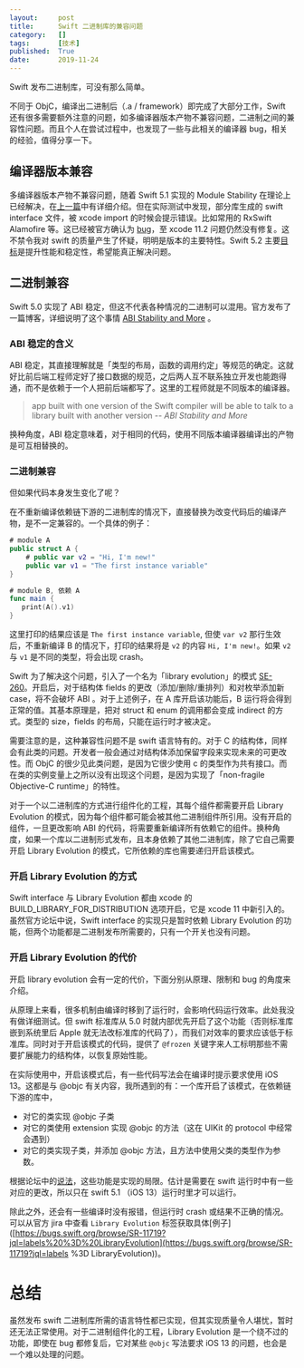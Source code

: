 ```yaml
---
layout:     post
title:      Swift 二进制库的兼容问题
category:   []
tags:       [技术]
published:  True
date:       2019-11-24
---
```


Swift 发布二进制库，可没有那么简单。

不同于 ObjC，编译出二进制后（.a / framework）即完成了大部分工作，Swift 还有很多需要额外注意的问题，如多编译器版本产物不兼容问题，二进制之间的兼容性问题。而且个人在尝试过程中，也发现了一些与此相关的编译器 bug，相关的经验，值得分享一下。

## 编译器版本兼容

多编译器版本产物不兼容问题，随着 Swift 5.1 实现的 Module Stability 在理论上已经解决，在[上一篇](2019/08/17/swiftinterface)中有详细介绍。但在实际测试中发现，部分库生成的 swift interface 文件，被 xcode import 的时候会提示错误。比如常用的 RxSwift Alamofire 等。这已经被官方确认为 [bug](https://forums.swift.org/t/generated-swiftinterface-has-wrong-content/28543)，至 xcode 11.2 问题仍然没有修复。这不禁令我对 swift 的质量产生了怀疑，明明是版本的主要特性。Swift 5.2 主要[目标](https://swift.org/blog/5-2-release-process/)是提升性能和稳定性，希望能真正解决问题。

## 二进制兼容

Swift 5.0 实现了 ABI 稳定，但这不代表各种情况的二进制可以混用。官方发布了一篇博客，详细说明了这个事情 [ABI Stability and More](https://swift.org/blog/abi-stability-and-more/) 。

### ABI 稳定的含义

ABI 稳定，其直接理解就是「类型的布局，函数的调用约定」等规范的确定。这就好比前后端工程师定好了接口数据的规范，之后两人互不联系独立开发也能跑得通，而不是依赖于一个人把前后端都写了。这里的工程师就是不同版本的编译器。

> app built with one version of the Swift compiler will be able to talk to a library built with another version -- *ABI Stability and More*

换种角度，ABI 稳定意味着，对于相同的代码，使用不同版本编译器编译出的产物是可互相替换的。

### 二进制兼容

但如果代码本身发生变化了呢？

在不重新编译依赖链下游的二进制库的情况下，直接替换为改变代码后的编译产物，是不一定兼容的。一个具体的例子：

```swift
# module A
public struct A {
    # public var v2 = "Hi, I'm new!"
    public var v1 = "The first instance variable"
}

# module B, 依赖 A
func main {
   print(A().v1)
}
```

这里打印的结果应该是 `The first instance variable`, 但使 `var v2` 那行生效后，不重新编译 B 的情况下，打印的结果将是 `v2` 的内容 `Hi, I'm new!`。如果 `v2` 与 `v1` 是不同的类型，将会出现 crash。

Swift 为了解决这个问题，引入了一个名为「library evolution」的模式 [SE-260](https://github.com/apple/swift-evolution/blob/master/proposals/0260-library-evolution.md)。开启后，对于结构体 fields 的更改（添加/删除/重排列）和对枚举添加新 case，将不会破坏 ABI 。对于上述例子，在 A 库开启该功能后，B 运行将会得到正常的值。其基本原理是，把对 struct 和 enum 的调用都会变成 indirect 的方式。类型的 size，fields 的布局，只能在运行时才被决定。

需要注意的是，这种兼容性问题不是 swift 语言特有的。对于 C 的结构体，同样会有此类的问题。开发者一般会通过对结构体添加保留字段来实现未来的可更改性。而 ObjC 的很少见此类问题，是因为它很少使用 c 的类型作为共有接口。而在类的实例变量上之所以没有出现这个问题，是因为实现了「non-fragile Objective-C runtime」的特性。

对于一个以二进制库的方式进行组件化的工程，其每个组件都需要开启 Library Evolution 的模式，因为每个组件都可能会被其他二进制组件所引用。没有开启的组件，一旦更改影响 ABI 的代码，将需要重新编译所有依赖它的组件。换种角度，如果一个库以二进制形式发布，且本身依赖了其他二进制库，除了它自己需要开启 Library Evolution 的模式，它所依赖的库也需要递归开启该模式。

### 开启 Library Evolution 的方式

Swift interface 与 Library Evolution 都由 xcode 的 BUILD_LIBRARY_FOR_DISTRIBUTION 选项开启，它是 xcode 11 中新引入的。虽然官方论坛中说，Swift interface 的实现只是暂时依赖 Library Evolution 的功能，但两个功能都是二进制发布所需要的，只有一个开关也没有问题。

### 开启  Library Evolution 的代价

开启 library evolution 会有一定的代价，下面分别从原理、限制和 bug 的角度来介绍。

从原理上来看，很多机制由编译时移到了运行时，会影响代码运行效率。此处我没有做详细测试。但 swift 标准库从 5.0 时就内部优先开启了这个功能（否则标准库嵌到系统里后 Apple 就无法改标准库的代码了），而我们对效率的要求应该低于标准库。同时对于开启该模式的代码，提供了 `@frozen` 关键字来人工标明那些不需要扩展能力的结构体，以恢复原始性能。

在实际使用中，开启该模式后，有一些代码写法会在编译时提示要求使用 iOS 13。这都是与 @objc 有关内容，我所遇到的有：一个库开启了该模式，在依赖链下游的库中，

- 对它的类实现 @objc 子类
- 对它的类使用 extension 实现 @objc 的方法（这在 UIKit 的 protocol 中经常会遇到）
- 对它的类实现子类，并添加 @objc 方法，且方法中使用父类的类型作为参数。

根据论坛中的[说法](https://forums.swift.org/t/xcframework-requires-to-target-ios-13-for-inter-framework-dependencies-with-objective-c-compatibility-tested-with-xcode-11-beta-7/28539)，这些功能是实现的局限。估计是需要在 swift 运行时中有一些对应的更改，所以只在 swift 5.1 （iOS 13）运行时里才可以运行。

除此之外，还会有一些编译时没有报错，但运行时 crash 或结果不正确的情况。可以从官方 jira 中查看 `Library Evolution` 标签获取具体[例子]([https://bugs.swift.org/browse/SR-11719?jql=labels%20%3D%20LibraryEvolution](https://bugs.swift.org/browse/SR-11719?jql=labels %3D LibraryEvolution))。

# 总结

虽然发布 swift 二进制库所需的语言特性都已实现，但其实现质量令人堪忧，暂时还无法正常使用。对于二进制组件化的工程，Library Evolution 是一个绕不过的功能，即使在 bug 都修复后，它对某些 `@objc` 写法要求 iOS 13 的问题，也会是一个难以处理的问题。



